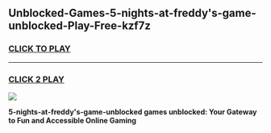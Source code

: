 
## Unblocked-Games-5-nights-at-freddy's-game-unblocked-Play-Free-kzf7z
<h3>
<a href="https://premium76.site?title=5-nights-at-freddy's-game-unblocked&ref=23A">CLICK TO PLAY</a></h3>
<hr>

<h3>
<a href="https://premium76.site?title=5-nights-at-freddy's-game-unblocked&ref=23A">CLICK 2 PLAY</a>
  
</h3>

<a href="https://premium76.site?title=5-nights-at-freddy's-game-unblocked&ref=23A"><img src="https://clearcache.store/games.png"></a>


**5-nights-at-freddy's-game-unblocked games unblocked: Your Gateway to Fun and Accessible Online Gaming**
